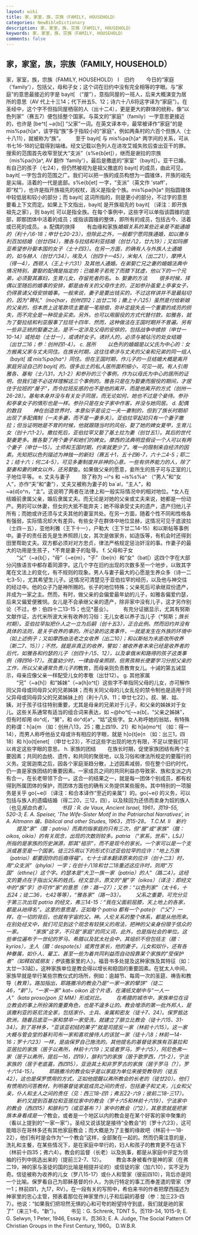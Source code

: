 ```yaml
---
layout: wiki
title: 家，家室，族，宗族（FAMILY, HOUSEHOLD）
categories: NewBibleDictionary
description: 家，家室，族，宗族（FAMILY, HOUSEHOLD）
keywords: 家，家室，族，宗族（FAMILY, HOUSEHOLD）
comments: false
---
```


## 家，家室，族，宗族（FAMILY, HOUSEHOLD）



家，家室，族，宗族（FAMILY, HOUSEHOLD）
Ⅰ　旧约
　　今日的“家庭（'family'），包括父，母和子女；这个词在旧约中没有完全相等的字眼。与“家庭”的意思最接近的字是 bayit[ （“屋”），意指同屋的一班人，后来大概演变为居所的意思（AV 代上十三14；代下卅五5、12；诗六十八6将这字译为“家庭”）。在圣经中，这个字不但指同屋栖宿的人（出十二4），更是更大的群体的统称，像“以色列家”（赛五7）便包括整个国家。与英文的“家庭”（family）一字意思更接近的，也许是 [be^t[ ~a{b[] “父家”一词。在英文译本中，最常被译作“家庭”的是 mis%pa{h]a^，该字指“族”多于指较小的“家庭”，例如两条村的六百个但族人（士十八11），就被称为“族”。
　　至于 bayit[ 与 mis%pa{h]a^ 两字间的关系，可从书七16-18的记载得到端绪。经文记载以色列人在进攻艾城失败后查出亚干的罪。搜索的范围首先收窄至犹大“支派”（s%e{b[et]），继而是谢拉的宗族（mis%pa{h]a^, AV 翻作 'family'），最后是撒底的“家室”（bayit[）。亚干已婚，有自己的孩子（七24），但仍然被视为是祖父撒底的 bayit[ 的成员，由此可见，bayit[ 一字包含的范围之广。我们可以把一族的成员构想为一圆锥体，开族的祖先是尖端，活着的一代是底部。s%e{b[et] 一字，“支派”（英文作 'staff'，即“杖”），也许是指开族祖先的权杖，涵义是指全个族。mis%pa{h]a^ 则指圆锥体中较低层和较小的部分；而 bayit[ 这词所指的，则是更小的部分，不过字的意思要看上下文而定。如果上下文指出，bayit[ 是开族祖先的 bayit[ 〔译注：即开族祖先之家〕，则 bayit[ 可以是指全族。在每个事例中，这些字可以单指该圆锥的底部，即那团体中活着的成员；或指该圆锥的整体，即所有的成员，包括古今、活着或已死的成员。
a. 配偶的抉择
　　有血缘和家族*婚姻关系的某些近亲是不能通婚的（利十八6-18；申廿七20-23），但除此之外，一般都宁愿同族通婚，如以撒与利百加结婚（创廿四4），雅各与拉结和利亚结婚（创廿八2，廿九19）；又如玛挪亚希望参孙娶本国的女子（士十四3）。在另一方面，的确有人与外族人士通婚的，如与赫人（创廿六34），埃及人（创四十一45），米甸人（出二21），摩押人（得一4），西顿人（王上十六31）及其他人通婚。在弟娶亡兄之妻的婚姻法典中情况特别，要娶的配偶是指定的：已婚男子若死了而膝下犹虚，他以下的一个兄弟，必须娶其寡妇，生育儿女，存留死者的名。
b. 娶妻的方法
　　很多时候，择偶以至随后的婚事的安排，都是由有关的父母作主的，正如参孙虽爱上亭拿女子，仍得禀请父母安排婚事。一般来说，妻子是要出钱买的，不过这样讲并不是最贴切的，因为“聘礼”（mo{har，创卅四12；出廿二16；撒上十八25）虽然是付给新娘的父亲的，但本质上这笔款项主要是一笔赔偿，弥补定庭失去一个重要的成员的损失，而不完全是一种现金买卖。另外，也可以用服役的方式代替付款，如雅各，就为了娶拉结和利亚服事了拉班十四年．然而，这种做法在王国时期并不普遍。另有一些非正统的娶妻之法，是不一定涉及父母的安排的，包括战争中掳掠（申廿一10-14）或抢劫（士廿一），或诱奸女子。诱奸人的，必须与被玷污的处女结婚（出廿二16；参：创卅四1-4）。
c. 居所
　　以色列的婚姻是以父氏为中心的：女方搬离父家与丈夫同住。在族长时期，这往往牵涉与丈夫的父亲和兄弟的同一组人（bayit[ 或 mis%pa{ha^）同住。但在王国时期，作儿子的一旦结婚大概是离开家庭另设自己的 bayit[ 的。很多出土的私人居所面积细小，可见一斑。有人引用雅各、基甸（士八31，九1-2）和参孙的三个事例，作为以母氏为中心的居所的证明，但我们是不必这样理解这三个事例的。雅各只是在为娶妻而服役的期间，才居住于拉班的“屋子”，而令拉班反感的也不是他的离开，而是他离开的方式（创卅一26-28）。基甸本身并没与有关女子同居，而无论如何，她也不过是个妾侍。参孙和亭拿女子的情形也是一样。参孙只是在女子家中作客，并没与她同居。
d. 配偶的数目
　　神在创造世界时，本意似乎是设立一夫一妻制的，但到了族长时期却出现了多配偶制（一夫多妻，而不是一妻多夫）。亚伯拉罕起初只有一个妻子撒拉；但当证明她是不育的时候，他就跟随当时的风俗，娶了她的婢女夏甲，生育儿女（创十六1-2）。撒拉死后，亚伯拉罕又娶了基土拉为妻（创廿五1）。其后的世代娶妻更多。雅各娶了两个妻子和她们的婢女。摩西的法典明显假设一个人可以有两个妻子（申廿一15）。士师和王国时期，约束就更少了。唯一的限制来自经济的因素。先知把以色列描述为神独一的新妇（赛五十1，五十四6-7，六十二4-5；耶二2；结十六；何二4-5），可见多妻制度并非神的心意。一些有供养能力的人，除了娶妻和妻的婢女以外，还另娶*妾。如果做父亲的愿意，妾所生的孩子可与正室的儿子地位平等。
e. 丈夫与妻子
　　除了称为 ~i^s 和 ~is%s%a^ （“男人”和“女人”，亦作“夫”和“妻”），丈夫又被称为妻子的 ba`al，“主人”，和 ~a{d[o^n，“主”。这说明了两者在法律上和一般实际情况中的相对地位。*女人在结婚前隶属父亲，婚后隶属丈夫。而无论是对她的父亲或丈夫来说，她都是一份动产。男的可以休妻，但女的大抵不能弃夫；她不得承受丈夫的遗产，遗产归他儿子所有；而她或许还须与丈夫其他的妻室共处。在另一方面，随着个性不同和性格各有强弱，实际情况却大有差异。有些女子在群体中地位显赫，这情况可见于底波拉（士四－五），亚他利雅（王下十一），户勒大（王下廿二14-15）和以斯帖等事例中。妻子的责任首先是生养照顾儿女，其次是做家务，如造饭等，有机会时还得到田里帮助丈夫。双方都必须对对方忠贞，律法严格规定惩治奸淫的事。作妻子的最大的功用是生孩子，*不育是妻子的耻辱。
f. 父母和子女
　　“父”（~a{b[），“母”（~e{m），“子”（be{n）和“女”（bat[）这四个字在大部分闪族语言中都存着同源字。这几个字在旧约出现的次数多至一个地步，以致其字尾在文法上的变化，有不规则的现象。男人与妻子最大的心愿是生养众多（诗一二七3-5），尤其希望生儿子。这情况可清楚见于亚伯拉罕的经历，以及他与神交往的经过中。他的众子乃是神所赐的。长子的地位特殊；父亲死后可承继双份遗产，并成为一家之主。然而，有时，做父亲的会偏爱最年幼的儿子，如雅各偏爱约瑟，后来又偏爱便雅悯。女儿是不会承继父亲的遗产，除非家中没有儿子，这才另作别论（不过，参：伯四十二13-15；也见*基业）。
　　有充分证据显示，尤其有努斯文献作证，古代米所波大米有收养的习俗：无儿女者以养子当儿子（*努斯；*族长时期）。*亚伯拉罕拟把仆人之一立为后嗣（创十五3），正合此例。然而旧约并没有具体的法则，是关乎*收养的事的。所记录的这类事件，一就是发生在外族的环境中（如上述例子；又如摩西由法老之女收养〔出二10〕；和以斯帖为末底改所收养〔斯二7、15〕）；不然，就是非真正的收养，譬如：被收养者本来已经是收养者的后代，如雅各和约瑟的儿子（创四十八5、12），以及拿俄米和路得的孩子这类事例（得四16-17）。孩童幼少时，一律由母亲照顾，但男孩稍长便要学习分担父亲的工作，所以父亲通常负责儿子的*教育，而母亲则负责教育女儿。十诫的第五诫显示，母亲应像父亲一样配受儿女的孝敬（出廿12）。
g. 其他家属
　　“兄”（~a{h]）和“姊妹”（~a{h]o^t[）这些字不单指同父母的儿女，亦可解作同父异母或同母异父的兄弟姊妹；而有关同父母的儿女乱伦的禁令制也是适用于同父异母或同母异父的兄弟姊妹上的（利十八9、11；申廿七22）。叔、舅、姑、姨，对于孩子往往特别重要，尤其是母亲的兄弟对于儿子，和父亲的姊妹对于女儿。这些关系通常有适当的组合词来表达，如 ~@ho^t[-~a{b[，“父亲之姊妹”，但有时却用 do^d[，“舅”，和 do^d[a^，“姑”这些字。女人称呼她的翁姑，有特殊的称谓：h]a{m （如：创卅八13，25；撒上四19、21）和 h]a{mo^t[ （如：得一14），而男人称呼他岳丈母或许有相应的字眼，就是 h]o{t[e{n （如：出三1，四18）和 h]o{t[enet[ （申廿七23），不过这些字出现的地方有限，不足以使我们可以肯定这些字眼的意思。
h. 家族的团结
　　在族长时期，促使家族团结有两个主要因素；共同的血统、遗传，和共同的聚居地，以及习俗和律法所规定的要履行的义务。定居迦南之后，因各个家庭渐趋分散，上述因素减弱，但在整个旧约时代，仍一直是家族团结的重要因素。一家成员之间的共同利益亦导致家、族和支派之内有合一，在长老带领下合一。这合一的结果之一，就是每一团体个别成员，都有权得到所属团体的保护，而团体方面也的确有义务提供某些服务。其中特别的一项服务是关乎 go{~e{l 〔译注：和合本译作“至近的亲属”〕的。go{~e{l 的义务，可以包括与族人的遗孀结婚（得二20，三12，四），以及赎回为还债而卖身为奴的族人（也见*报血仇者）。
　　书目：R. de Vaux, Ancient Israel, 1961，页19-55, 520-3; E. A.
Speiser, 'The Wife-Sister Motif in the Patriarchal Narratives', in A. Altmann 编，Biblical and other Studes, 1963，页15-28。
T.C.M.
Ⅱ　新约
　　提及“家”（腊：patria）而真的指家庭的只有三次，但“屋”或“家族”（腊：oikos,
oikia）的有关观念，出现的次数则较多。patria （“家系，世系”，LSJ）所指的是家族的历史渊源，即其“祖宗”，而不是现今的家长。一个家可以是一个支派或甚至是一个国家。徒三25用以下的形式引述亚伯拉罕的应许：“地上万族（patriai）都要因你的后裔得福”。七十士译本翻译原来的应许（创十二3）时，用“众支派”（phylai）一字；在创十八18和廿二18重述这应许时，则用“万国”（ethne{）这个字。约瑟本是“大卫一族一家（patria）的人”（路二4）。这经文的要点在于指出父系的姓氏。经文显示，原文的“屋”字（oikos）〔译注：即经文中的“族”字〕亦可作“家”的意思（参：路一27）；又参：“以色列家”（太十6，十五24；徒二36，七42等等），“雅各家”（路一33）。
　　父系之重要，可充分见于第三次出现 patria 的经文，弗三14-15：“我在父面前屈膝，天上地上的各家，都是从祂得名”。这里的意思是，正如每个 patria 都有一个 pate{r （“父”）一样，在一切的背后，也就有宇宙的父，神。人伦关系的整个体系，都是从他而来。在别处经文中，我们可见到这个观念有较狭义的用法，把神的父亲身份限于信众的一家。
　　“家族”这字，不只是“家庭”的同义词，此外，也是指社会的单位。这些单位遍布于一世纪的罗马、希腊以及犹太社会中，其组织不但包括主（腊：kyrios），主人（腊：despote{s）或男性家长，他的妻子，儿女和奴仆，还有各种眷属，如仆人、雇工、甚至一些为着共同利益而自动投靠某个家族的“受保护者”（如释奴或朋友；参*该撒家里的人）。福音书多处提及这种家族及其特征（如：太廿一33起）。这种家族单位是教会得以增长和稳固的重要因素。在犹太人中间，家族早就是举行某些宗教仪式的场所，例如：逾越节、每周一次的圣筵、祷告和教导（*教育）。路加指出，耶路撒冷的教会乃是“一家一家的擘饼”（徒二46，“新”）。“一家一家” kat~ oikon 这个片语，在浦纸文献中与“一人一人”（kata proso{pon 见 MM）形成对比。
　　在希腊的城市中，家族单位在设立教会的事上所扮演的重要角色，也是不遑多让的。教会增添的第一批外邦人，是该撒利亚的哥尼流全家，包括家仆、士兵、亲属和密友（徒十7、24）。保罗抵达欧洲，随着吕底亚一家和禁卒一家受洗，就建立了腓立比教会（徒十六15、31-34）。到了哥林多，“亚该亚初结的果子”就是司提反一家（林前十六15）。这一家大概与管会堂的基利司布一家和喜欢接待人的该犹一家（徒十八8；林前一14-16；罗十六23）一样，是由保罗自己施洗的。其他提名的基督徒家族有百基拉和亚居拉的家族（居于以弗所，林前十六19；又或者罗马，罗十六5），阿尼色弗一家（居于以弗所，提后一16，四19），腓利门的家族（居于歌罗西，门1-2），宁法家族的（居于老底嘉，西四15），亚逊其土和非罗罗古的家族（居于罗马〔?〕，罗十六14-15）。
　　耶路撒冷的教会似乎是以家庭为单位来接受教导的（徒五42），这也是保罗惯用的方式，正如他提醒以弗所教会的长老的（徒廿20）。他们有惯用的问答教材，列明基督徒家庭成员之间的责任，包括妻子和丈夫，儿女和父亲，仆人和主人之间的责任（见：西三18-四1；弗五22-六9；彼前二18-三17）。
　　新约又提到百基拉和亚居拉家中的教会（罗十六5和林前十六19），宁法家中的教会（西四15）和腓利门（或亚基布？）家中的教会（门2），其意思就是把家族本身看成是一个*教会，或者是一个地区以内的教会是在某个好客的家中聚集的（看以上提到的“一家一家”）。圣经又说该犹是接待“全教会”的（罗十六23），这可能暗示在哥林多还有其他家庭教会；而大概是为了主餐的缘故吧（林前十一18-22），他们有时是会作为“一个教会”这样，全部聚在一起的。然而仍需注意的是，洗礼和主餐，在某些情况下，是在家庭中举行的，妇人和孩子的教育更不在话下（林前十四35；弗六4）。教会的监督（长老）以及执事，都是从家庭中评定为领袖的行列中挑选出来的（提前三2-7、12）。
　　教会本身被看作是神的家（在弗二19，神的家与圣徒的国的比喻是相提并论的）或信徒的家（加六10），实不足为奇。信徒被称为收养的儿女（罗八15-17）或仆人和管家（彼前四10），背后亦是同一个比喻。保罗看自己为耶稣基督的仆人，为执行特定的事工而奉差遣的管家（罗一1；林前四1，九17，RV）。在一段有关的写照中，希伯来书的作者把摩西描述为神家里的忠心主管，预表着那位在神家里作儿子和后嗣的基督（参：加三23-四7）。他说：“如果我们把坦然无惧的心和可夸的盼望持守到底，我们就是祂的家了”（来三1-6，“新”）。
　　书见：G. Schrenk, TDNT 5，页119-34, 1015-9; E. G.
Selwyn, 1 Peter, 1946, Essay II，页363; E. A. Judge, The Social Pattern Of Christian Groups in
the First Century, 1960。
D.W.B.R.




